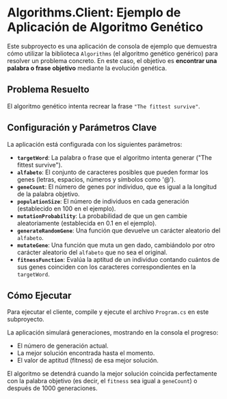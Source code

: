 # Algorithms.Client: Ejemplo de Aplicación de Algoritmo Genético

Este subproyecto es una aplicación de consola de ejemplo que demuestra cómo utilizar la biblioteca `Algorithms` (el algoritmo genético genérico) para resolver un problema concreto. En este caso, el objetivo es **encontrar una palabra o frase objetivo** mediante la evolución genética.

## Problema Resuelto

El algoritmo genético intenta recrear la frase `"The fittest survive"`.

## Configuración y Parámetros Clave

La aplicación está configurada con los siguientes parámetros:

*   **`targetWord`**: La palabra o frase que el algoritmo intenta generar ("The fittest survive").
*   **`alfabeto`**: El conjunto de caracteres posibles que pueden formar los genes (letras, espacios, números y símbolos como '@').
*   **`geneCount`**: El número de genes por individuo, que es igual a la longitud de la palabra objetivo.
*   **`populationSize`**: El número de individuos en cada generación (establecido en 100 en el ejemplo).
*   **`mutationProbability`**: La probabilidad de que un gen cambie aleatoriamente (establecida en 0.1 en el ejemplo).
*   **`generateRandomGene`**: Una función que devuelve un carácter aleatorio del `alfabeto`.
*   **`mutateGene`**: Una función que muta un gen dado, cambiándolo por otro carácter aleatorio del `alfabeto` que no sea el original.
*   **`fitnessFunction`**: Evalúa la aptitud de un individuo contando cuántos de sus genes coinciden con los caracteres correspondientes en la `targetWord`.

## Cómo Ejecutar

Para ejecutar el cliente, compile y ejecute el archivo `Program.cs` en este subproyecto.

La aplicación simulará generaciones, mostrando en la consola el progreso:
*   El número de generación actual.
*   La mejor solución encontrada hasta el momento.
*   El valor de aptitud (fitness) de esa mejor solución.

El algoritmo se detendrá cuando la mejor solución coincida perfectamente con la palabra objetivo (es decir, el `fitness` sea igual a `geneCount`) o después de 1000 generaciones.
